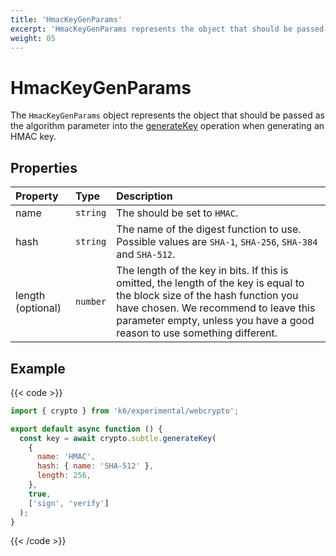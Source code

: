```yaml
---
title: 'HmacKeyGenParams'
excerpt: 'HmacKeyGenParams represents the object that should be passed as the algorithm parameter into the generateKey operation, when generating an HMAC key.'
weight: 05
---
```


# HmacKeyGenParams

The `HmacKeyGenParams` object represents the object that should be passed as the algorithm parameter into the [generateKey](/docs/k6/<K6_VERSION>/javascript-api/k6-experimental/webcrypto/subtlecrypto/generatekey) operation when generating an HMAC key.

## Properties

| Property          | Type     | Description                                                                                                                                                                                                                                     |
| :---------------- | :------- | :---------------------------------------------------------------------------------------------------------------------------------------------------------------------------------------------------------------------------------------------- |
| name              | `string` | The should be set to `HMAC`.                                                                                                                                                                                                                    |
| hash              | `string` | The name of the digest function to use. Possible values are `SHA-1`, `SHA-256`, `SHA-384` and `SHA-512`.                                                                                                                                        |
| length (optional) | `number` | The length of the key in bits. If this is omitted, the length of the key is equal to the block size of the hash function you have chosen. We recommend to leave this parameter empty, unless you have a good reason to use something different. |

## Example

{{< code >}}

```javascript
import { crypto } from 'k6/experimental/webcrypto';

export default async function () {
  const key = await crypto.subtle.generateKey(
    {
      name: 'HMAC',
      hash: { name: 'SHA-512' },
      length: 256,
    },
    true,
    ['sign', 'verify']
  );
}
```

{{< /code >}}
